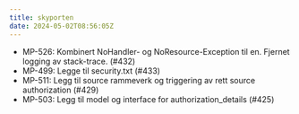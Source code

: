 ```yaml
---
title: skyporten
date: 2024-05-02T08:56:05Z
---
```

- MP-526: Kombinert NoHandler- og NoResource-Exception til en. Fjernet logging av stack-trace. (#432)
- MP-499: Legge til security.txt (#433)
- MP-511: Legg til source rammeverk og triggering av rett source authorization (#429)
- MP-503: Legg til model og interface for authorization_details (#425)

